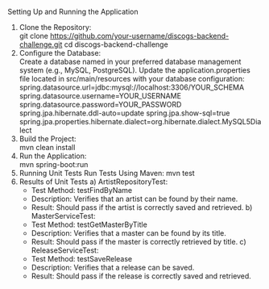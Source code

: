 Setting Up and Running the Application
1) Clone the Repository:  
  git clone https://github.com/your-username/discogs-backend-challenge.git
  cd discogs-backend-challenge
2) Configure the Database:  
  Create a database named in your preferred database management system (e.g., MySQL, PostgreSQL).
  Update the application.properties file located in src/main/resources with your database configuration:
  spring.datasource.url=jdbc:mysql://localhost:3306/YOUR_SCHEMA
  spring.datasource.username=YOUR_USERNAME
  spring.datasource.password=YOUR_PASSWORD
  spring.jpa.hibernate.ddl-auto=update
  spring.jpa.show-sql=true
  spring.jpa.properties.hibernate.dialect=org.hibernate.dialect.MySQL5Dialect
3) Build the Project:  
  mvn clean install
4) Run the Application:  
  mvn spring-boot:run
5) Running Unit Tests
  Run Tests Using Maven:
  mvn test
6) Results of Unit Tests
   a) ArtistRepositoryTest:  
    - Test Method: testFindByName
    - Description: Verifies that an artist can be found by their name.
    - Result: Should pass if the artist is correctly saved and retrieved.
  b) MasterServiceTest:  
    - Test Method: testGetMasterByTitle
    - Description: Verifies that a master can be found by its title.
    - Result: Should pass if the master is correctly retrieved by title.
  c) ReleaseServiceTest:
    - Test Method: testSaveRelease
    - Description: Verifies that a release can be saved.
    - Result: Should pass if the release is correctly saved and retrieved.

